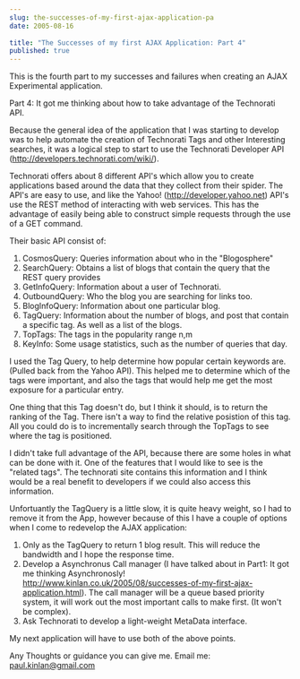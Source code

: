 ```yaml
---
slug: the-successes-of-my-first-ajax-application-pa
date: 2005-08-16
 
title: "The Successes of my first AJAX Application: Part 4"
published: true
---
```

This is the fourth part to my successes and failures when creating an AJAX Experimental application.<p />Part 4: It got me thinking about how to take advantage of the Technorati API.<p />Because the general idea of the application that I was starting to develop was to help automate the creation of Technorati Tags and other Interesting searches, it was a logical step to start to use the Technorati Developer API (<a href="http://developers.technorati.com/wiki/">http://developers.technorati.com/wiki/</a>).<p />Technorati offers about 8 different API's which allow you to create applications based around the data that they collect from their spider. The API's are easy to use, and like the Yahoo! (<a href="http://developer.yahoo.net">http://developer.yahoo.net</a>) API's use the REST method of interacting with web services. This has the advantage of easily being able to construct simple requests through the use of a GET command.<p />Their basic API consist of:<ol>
<li>CosmosQuery: Queries information about who in the "Blogosphere" </li>
<li>SearchQuery: Obtains a list of blogs that contain the query that the REST query provides</li>
<li>GetInfoQuery: Information about a user of Technorati.</li>
<li>OutboundQuery: Who the blog you are searching for links too. </li>
<li>BlogInfoQuery: Information about one particular blog.</li>
<li>TagQuery: Information about the number of blogs, and post that contain a specific tag. As well as a list of the blogs.  </li>
<li>TopTags:  The tags in the popularity range n,m</li>
<li>KeyInfo:  Some usage statistics, such as the number of queries that day.</li>
</ol><p>I used the Tag Query, to help determine how popular certain keywords are. (Pulled back from the Yahoo API).  This helped me to determine which of the tags were important, and also the tags that would help me get the most exposure for a particular entry.</p><p>One thing that this Tag doesn't do, but I think it should, is to return the ranking of the Tag.  There isn't a way to find the relative posistion of this tag.  All you could do is to incrementally search through the TopTags to see where the tag is positioned.</p><p>I didn't take full advantage of the API, because there are some holes in what can be done with it.  One of the features that I would like to see is the "related tags".  The technorati site contains this information and I think would be a real benefit to developers if we could also access this information.</p><p>Unfortuantly the TagQuery is a little slow, it is quite heavy weight, so I had to remove it from the App, however because of this I have a couple of options when I come to redevelop the AJAX application:</p><ol>
<li>Only as the TagQuery to return 1 blog result.  This will reduce the bandwidth and I hope the response time.</li>
<li>Develop a Asynchronus Call manager (I have talked about in Part1: It got me thinking Asynchronosly! <a href="http://www.kinlan.co.uk/2005/08/successes-of-my-first-ajax-application.html">http://www.kinlan.co.uk/2005/08/successes-of-my-first-ajax-application.html</a>).  The call manager will be a queue based priority system, it will work out the most important calls to make first. (It won't be complex).</li>
<li>Ask Technorati to develop a light-weight MetaData interface.</li>
</ol><p>My next application will have to use both of the above points.</p><p>Any Thoughts or guidance you can give me.  Email me: <a href="mailto:paul.kinlan@gmail.com">paul.kinlan@gmail.com</a></p>

